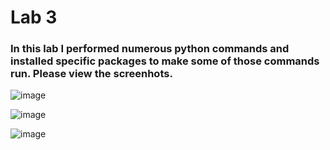 # Lab 3

### In this lab I performed numerous python commands and installed specific packages to make some of those commands run. Please view the screenhots.

![image](https://github.com/domvovk/CPE322/assets/123049815/e5174db9-a98f-4b93-9a4f-e6112fa3f13c)

![image](https://github.com/domvovk/CPE322/assets/123049815/3d02433a-0beb-46eb-b931-68487d52d526)

![image](https://github.com/domvovk/CPE322/assets/123049815/47bfbbb2-3f11-4b95-afcf-4f9e58e29b30)

